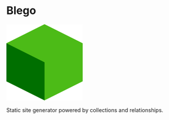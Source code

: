 # Blego

![Kedge](https://raw.githubusercontent.com/MattStypa/assets/master/blego/blego.png)

Static site generator powered by collections and relationships.
